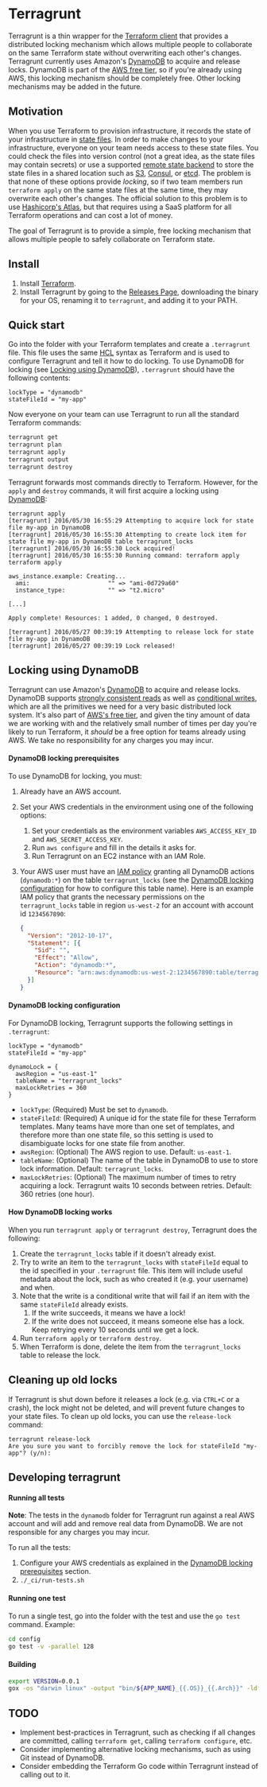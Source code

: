 # Terragrunt

Terragrunt is a thin wrapper for the [Terraform client](https://www.terraform.io/) that provides a distributed locking
mechanism which allows multiple people to collaborate on the same Terraform state without overwriting each other's
changes. Terragrunt currently uses Amazon's [DynamoDB](https://aws.amazon.com/dynamodb/) to acquire and release locks.
DynamoDB is part of the [AWS free tier](https://aws.amazon.com/dynamodb/pricing/), so if you're already using AWS, this
locking mechanism should be completely free. Other locking mechanisms may be added in the future.

## Motivation

When you use Terraform to provision infrastructure, it records the state of your infrastructure in [state 
files](https://www.terraform.io/docs/state/). In order to make changes to your infrastructure, everyone on your
team needs access to these state files. You could check the files into version control (not a great idea, as the state
files may contain secrets) or use a supported [remote state 
backend](https://www.terraform.io/docs/state/remote/index.html) to store the state files in a shared location such as 
[S3](https://www.terraform.io/docs/state/remote/s3.html), 
[Consul](https://www.terraform.io/docs/state/remote/consul.html), 
or [etcd](https://www.terraform.io/docs/state/remote/etcd.html). The problem is that none of these options provide 
*locking*, so if two team members run `terraform apply` on the same state files at the same time, they may overwrite 
each other's changes. The official solution to this problem is to use [Hashicorp's 
Atlas](https://www.hashicorp.com/atlas.html), but that requires using a SaaS platform for all Terraform operations and
can cost a lot of money.

The goal of Terragrunt is to provide a simple, free locking mechanism that allows multiple people to safely collaborate
on Terraform state.

## Install

1. Install [Terraform](https://www.terraform.io/).
1. Install Terragrunt by going to the [Releases Page](https://github.com/gruntwork-io/terragrunt/releases), downloading
   the binary for your OS, renaming it to `terragrunt`, and adding it to your PATH.

## Quick start

Go into the folder with your Terraform templates and create a `.terragrunt` file. This file uses the same
[HCL](https://github.com/hashicorp/hcl) syntax as Terraform and is used to configure Terragrunt and tell it how to do
locking. To use DynamoDB for locking (see [Locking using DynamoDB](#locking-using-dynamodb)), `.terragrunt` should
have the following contents:

```hcl
lockType = "dynamodb"
stateFileId = "my-app"
```

Now everyone on your team can use Terragrunt to run all the standard Terraform commands:

```bash
terragrunt get
terragrunt plan
terragrunt apply
terragrunt output
terragrunt destroy
```

Terragrunt forwards most commands directly to Terraform. However, for the `apply` and `destroy` commands, it will first 
acquire a locking using [DynamoDB](#locking-using-dynamodb):

```
terragrunt apply
[terragrunt] 2016/05/30 16:55:29 Attempting to acquire lock for state file my-app in DynamoDB
[terragrunt] 2016/05/30 16:55:30 Attempting to create lock item for state file my-app in DynamoDB table terragrunt_locks
[terragrunt] 2016/05/30 16:55:30 Lock acquired!
[terragrunt] 2016/05/30 16:55:30 Running command: terraform apply
terraform apply

aws_instance.example: Creating...
  ami:                      "" => "ami-0d729a60"
  instance_type:            "" => "t2.micro"

[...]

Apply complete! Resources: 1 added, 0 changed, 0 destroyed.

[terragrunt] 2016/05/27 00:39:19 Attempting to release lock for state file my-app in DynamoDB
[terragrunt] 2016/05/27 00:39:19 Lock released!
```

## Locking using DynamoDB

Terragrunt can use Amazon's [DynamoDB](https://aws.amazon.com/dynamodb/) to acquire and release locks. DynamoDB supports
[strongly consistent reads](http://docs.aws.amazon.com/amazondynamodb/latest/developerguide/HowItWorks.DataConsistency.html)
as well as [conditional writes](http://docs.aws.amazon.com/amazondynamodb/latest/developerguide/Expressions.SpecifyingConditions.html),
which are all the primitives we need for a very basic distributed lock system. It's also part of [AWS's free
tier](https://aws.amazon.com/dynamodb/pricing/), and given the tiny amount of data we are working with and the 
relatively small number of times per day you're likely to run Terraform, it _should_ be a free option for teams already
using AWS. We take no responsibility for any charges you may incur.

#### DynamoDB locking prerequisites

To use DynamoDB for locking, you must:

1. Already have an AWS account.
1. Set your AWS credentials in the environment using one of the following options:
    1. Set your credentials as the environment variables `AWS_ACCESS_KEY_ID` and `AWS_SECRET_ACCESS_KEY`.
    1. Run `aws configure` and fill in the details it asks for.
    1. Run Terragrunt on an EC2 instance with an IAM Role.
1. Your AWS user must have an [IAM 
   policy](http://docs.aws.amazon.com/amazondynamodb/latest/developerguide/access-control-identity-based.html) 
   granting all DynamoDB actions (`dynamodb:*`) on the table `terragrunt_locks` (see the
   [DynamoDB locking configuration](#dynamodb-locking-configuration) for how to configure this table name). Here is an 
   example IAM policy that grants the necessary permissions on the `terragrunt_locks` table in region `us-west-2` for
   an account with account id `1234567890`:

    ```json
    {
      "Version": "2012-10-17",
      "Statement": [{
        "Sid": "",
        "Effect": "Allow",
        "Action": "dynamodb:*",
        "Resource": "arn:aws:dynamodb:us-west-2:1234567890:table/terragrunt_locks"
      }]
    }
    ```

#### DynamoDB locking configuration
 
For DynamoDB locking, Terragrunt supports the following settings in `.terragrunt`:

```hcl
lockType = "dynamodb"
stateFileId = "my-app"

dynamoLock = {
  awsRegion = "us-east-1"
  tableName = "terragrunt_locks"
  maxLockRetries = 360
}
```

* `lockType`: (Required) Must be set to `dynamodb`.
* `stateFileId`: (Required) A unique id for the state file for these Terraform templates. Many teams have more than
  one set of templates, and therefore more than one state file, so this setting is used to disambiguate locks for one 
  state file from another.
* `awsRegion`: (Optional) The AWS region to use. Default: `us-east-1`.
* `tableName`: (Optional) The name of the table in DynamoDB to use to store lock information. Default:
  `terragrunt_locks`.
* `maxLockRetries`: (Optional) The maximum number of times to retry acquiring a lock. Terragrunt waits 10 seconds
  between retries. Default: 360 retries (one hour).

#### How DynamoDB locking works

When you run `terragrunt apply` or `terragrunt destroy`, Terragrunt does the following:

1. Create the `terragrunt_locks` table if it doesn't already exist.
1. Try to write an item to the `terragrunt_locks` with `stateFileId` equal to the id specified in your
   `.terragrunt` file. This item will include useful metadata about the lock, such as who created it (e.g. your 
   username) and when. 
1. Note that the write is a conditional write that will fail if an item with the same `stateFileId` already exists.
    1. If the write succeeds, it means we have a lock!
    1. If the write does not succeed, it means someone else has a lock. Keep retrying every 10 seconds until we get a
       lock.
1. Run `terraform apply` or `terraform destroy`.
1. When Terraform is done, delete the item from the `terragrunt_locks` table to release the lock.
 
## Cleaning up old locks

If Terragrunt is shut down before it releases a lock (e.g. via `CTRL+C` or a crash), the lock might not be deleted, and
will prevent future changes to your state files. To clean up old locks, you can use the `release-lock` command:

```
terragrunt release-lock
Are you sure you want to forcibly remove the lock for stateFileId "my-app"? (y/n):
```

## Developing terragrunt

#### Running all tests

**Note**: The tests in the `dynamodb` folder for Terragrunt run against a real AWS account and will add and remove
real data from DynamoDB. We are not responsible for any charges you may incur.

To run all the tests:

1. Configure your AWS credentials as explained in the [DynamoDB locking prerequisites](dynamodb-locking-prerequisites)
   section.
2. `./_ci/run-tests.sh`

#### Running one test

To run a single test, go into the folder with the test and use the `go test` command. Example:

```bash
cd config
go test -v -parallel 128
```

#### Building

```bash
export VERSION=0.0.1
gox -os "darwin linux" -output "bin/${APP_NAME}_{{.OS}}_{{.Arch}}" -ldflags="-X main.VERSION=$VERSION"
```

## TODO

* Implement best-practices in Terragrunt, such as checking if all changes are committed, calling `terraform get`,
  calling `terraform configure`, etc.
* Consider implementing alternative locking mechanisms, such as using Git instead of DynamoDB.
* Consider embedding the Terraform Go code within Terragrunt instead of calling out to it.